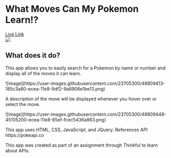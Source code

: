 <h1>What Moves Can My Pokemon Learn!?</h1>
<a href="https://lbox87.github.io/What-Moves-Can-My-Pokemon-Learn/">Live Link</a>
<div><img src="https://user-images.githubusercontent.com/23705300/48809298-ad126880-ece9-11e8-8c9e-533b24bdd891.png"></div>

<h2>What does it do?</h2>
<p>This app allows you to easily search for a Pokemon by name or number and display all of the moves it can learn.</p>
<div>![image](https://user-images.githubusercontent.com/23705300/48809413-185c3a80-ecea-11e8-9df2-9a6906e1be13.png)</div>

<p>A description of the move will be displayed whenever you hover over or select the move.</p>
<div>![image](https://user-images.githubusercontent.com/23705300/48809448-45105200-ecea-11e8-85ef-fcec5436a863.png)</div>

<p>This app uses HTML, CSS, JavaScript, and JQuery. References API https://pokeapi.co</p>

<p>This app was created as part of an assignment through Thinkful to learn about APIs.</p>
